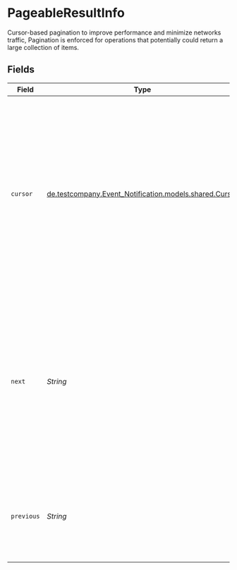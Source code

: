 # PageableResultInfo

Cursor-based pagination to improve performance and minimize networks traffic, Pagination is enforced for operations
that potentially could return a large collection of items.



## Fields

| Field                                                                                                                                                                                                               | Type                                                                                                                                                                                                                | Required                                                                                                                                                                                                            | Description                                                                                                                                                                                                         |
| ------------------------------------------------------------------------------------------------------------------------------------------------------------------------------------------------------------------- | ------------------------------------------------------------------------------------------------------------------------------------------------------------------------------------------------------------------- | ------------------------------------------------------------------------------------------------------------------------------------------------------------------------------------------------------------------- | ------------------------------------------------------------------------------------------------------------------------------------------------------------------------------------------------------------------- |
| `cursor`                                                                                                                                                                                                            | [de.testcompany.Event_Notification.models.shared.Cursor](../../models/shared/Cursor.md)                                                                                                                             | :heavy_minus_sign:                                                                                                                                                                                                  | A cursor refers to a random string of characters which marks a specific item in a collection of data.<br/><br/>The cursor will always point to the item, however it will be invalidated if the item is deleted or removed.<br/> |
| `next`                                                                                                                                                                                                              | *String*                                                                                                                                                                                                            | :heavy_minus_sign:                                                                                                                                                                                                  | A Hyperlink that will return the next page of data. If not included, this is the last page of data.<br/>> The Absence of *next* hyperlink indicates that a query reached the end of the available result.<br/>      |
| `previous`                                                                                                                                                                                                          | *String*                                                                                                                                                                                                            | :heavy_minus_sign:                                                                                                                                                                                                  | A Hyperlink that will return the previous page of data. If not included, this is the first page of data.<br/>                                                                                                       |